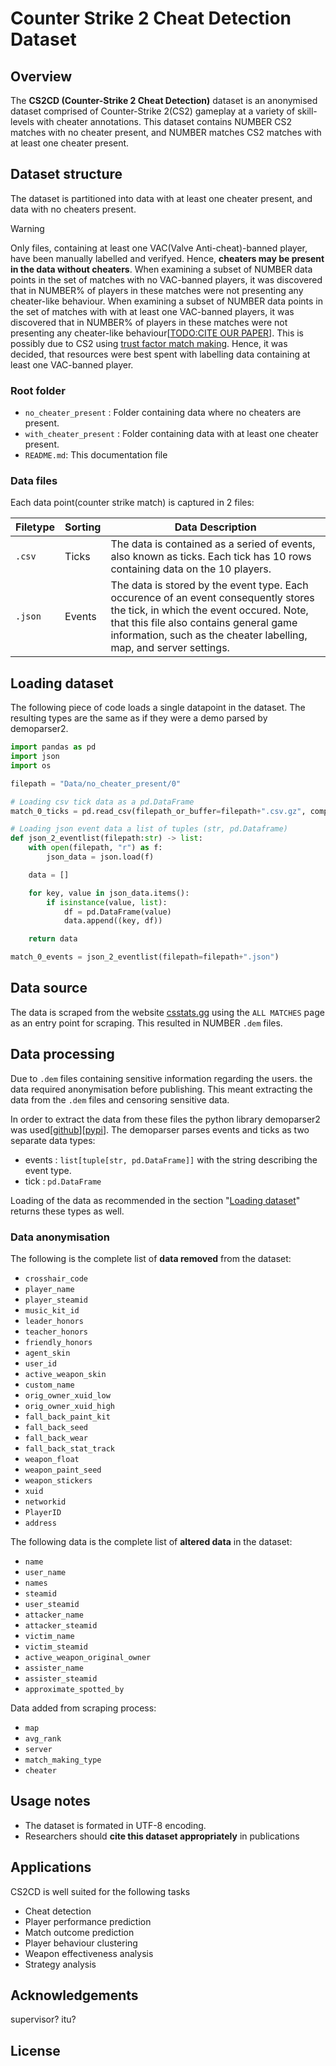 # Counter Strike 2 Cheat Detection Dataset


## Overview

The **CS2CD (Counter-Strike 2 Cheat Detection)** dataset is an anonymised dataset comprised of Counter-Strike 2(CS2) gameplay at a variety of skill-levels with cheater annotations. This dataset contains NUMBER CS2 matches with no cheater present, and NUMBER matches CS2 matches with at least one cheater present.

## Dataset structure

The dataset is partitioned into data with at least one cheater present, and data with no cheaters present. 

> [!Warning]
> Only files, containing at least one VAC(Valve Anti-cheat)-banned player, have been manually labelled and verifyed. Hence, **cheaters may be present in the data without cheaters**.
> When examining a subset of NUMBER data points in the set of matches with no VAC-banned players, it was discovered that in NUMBER% of players in these matches were not presenting any cheater-like behaviour.
> When examining a subset of NUMBER data points in the set of matches with with at least one VAC-banned players, it was discovered that in NUMBER% of players in these matches were not presenting any cheater-like behaviour[[TODO:CITE OUR PAPER]()]. This is possibly due to CS2 using [trust factor match making](https://help.steampowered.com/en/faqs/view/00EF-D679-C76A-C185).
> Hence, it was decided, that resources were best spent with labelling data containing at least one VAC-banned player.

### Root folder

- `no_cheater_present` : Folder containing data where no cheaters are present.
- `with_cheater_present` : Folder containing data with at least one cheater present.
- `README.md`: This documentation file

### Data files

Each data point(counter strike match) is captured in 2 files: 

| Filetype | Sorting |Data Description |
|----------|---------| -------------|
| `.csv`   | Ticks   | The data is contained as a seried of events, also known as ticks. Each tick has 10 rows containing data on the 10 players. |
| `.json`  | Events  | The data is stored by the event type. Each occurence of an event consequently stores the tick, in which the event occured. Note, that this file also contains general game information, such as the cheater labelling, map, and server settings. |

## Loading dataset

The following piece of code loads a single datapoint in the dataset. The resulting types are the same as if they were a demo parsed by demoparser2.

```python
import pandas as pd
import json
import os

filepath = "Data/no_cheater_present/0"

# Loading csv tick data as a pd.DataFrame
match_0_ticks = pd.read_csv(filepath_or_buffer=filepath+".csv.gz", compression="gzip")

# Loading json event data a list of tuples (str, pd.Dataframe)
def json_2_eventlist(filepath:str) -> list:   
    with open(filepath, "r") as f:
        json_data = json.load(f)

    data = []       

    for key, value in json_data.items():
        if isinstance(value, list):
            df = pd.DataFrame(value)
            data.append((key, df))

    return data

match_0_events = json_2_eventlist(filepath=filepath+".json")
```


## Data source

The data is scraped from the website [csstats.gg](https://csstats.gg/) using the `ALL MATCHES` page as an entry point for scraping. This resulted in NUMBER `.dem` files. 

## Data processing

Due to `.dem` files containing sensitive information regarding the users. the data required anonymisation before publishing. This meant extracting the data from the `.dem` files and censoring sensitive data.

In order to extract the data from these files the python library demoparser2 was used[[github](https://github.com/LaihoE/demoparser)][[pypi](https://pypi.org/project/demoparser2/)]. The demoparser parses events and ticks as two separate data types: 

- events : `list[tuple[str, pd.DataFrame]]` with the string describing the event type.
- tick : `pd.DataFrame`

Loading of the data as recommended in the section "[Loading dataset](#loading-dataset)" returns these types as well.

### Data anonymisation

The following is the complete list of **data removed** from the dataset:

- `crosshair_code`
- `player_name`
- `player_steamid`
- `music_kit_id`
- `leader_honors`
- `teacher_honors`
- `friendly_honors`
- `agent_skin`
- `user_id`
- `active_weapon_skin`
- `custom_name`
- `orig_owner_xuid_low`
- `orig_owner_xuid_high`
- `fall_back_paint_kit`
- `fall_back_seed`
- `fall_back_wear`
- `fall_back_stat_track`
- `weapon_float`
- `weapon_paint_seed`
- `weapon_stickers`
- `xuid`
- `networkid`
- `PlayerID`
- `address`

The following data is the complete list of **altered data** in the dataset:

- `name`
- `user_name`
- `names`
- `steamid`
- `user_steamid`
- `attacker_name`
- `attacker_steamid`
- `victim_name`
- `victim_steamid`
- `active_weapon_original_owner`
- `assister_name`
- `assister_steamid`
- `approximate_spotted_by`

Data added from scraping process:
- `map`
- `avg_rank`
- `server`
- `match_making_type`
- `cheater`

## Usage notes

- The dataset is formated in UTF-8 encoding.
- Researchers should **cite this dataset appropriately** in publications

## Applications

CS2CD is well suited for the following tasks

- Cheat detection
- Player performance prediction
- Match outcome prediction
- Player behaviour clustering
- Weapon effectiveness analysis
- Strategy analysis

## Acknowledgements
supervisor?
itu?

## License
